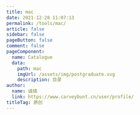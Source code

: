 ```yaml
---
title: mac
date: 2021-12-28 11:07:13
permalink: /tools/mac/
article: false
sidebar: false
pageButton: false
comment: false
pageComponent: 
  name: Catalogue
  data: 
    path: mac
    imgUrl: /assets/img/postgraduate.svg
    description: 目录
author: 
  name: 诚城
  link: https://www.carveybunt.cn/user/profile/
titleTag: 原创
---
```

